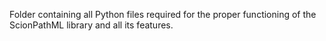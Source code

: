 Folder containing all Python files required for the proper functioning of the ScionPathML library and all its features.